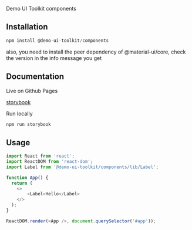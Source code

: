 Demo UI Toolkit components

## Installation

```js
npm install @demo-ui-toolkit/components
```

also, you need to install the peer dependency of @material-ui/core, 
check the version in the info message you get

## Documentation

Live on Github Pages

[storybook](https://dan-vidoni.github.io/ui-toolkit/)

Run locally
```js
npm run storybook
```

## Usage

```js
import React from 'react';
import ReactDOM from 'react-dom';
import Label from '@demo-ui-toolkit/components/lib/Label';

function App() {
  return (
    <>
        <Label>Hello</Label>
    </>
  );
}

ReactDOM.render(<App />, document.querySelector('#app'));
```






